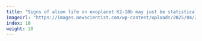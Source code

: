 ```yaml
---
title: "Signs of alien life on exoplanet K2-18b may just be statistical noise"
imageUrl: "https://images.newscientist.com/wp-content/uploads/2025/04/24150054/SEI_248634888.jpg?width=788"
index: 10
weight: 10
---
```

